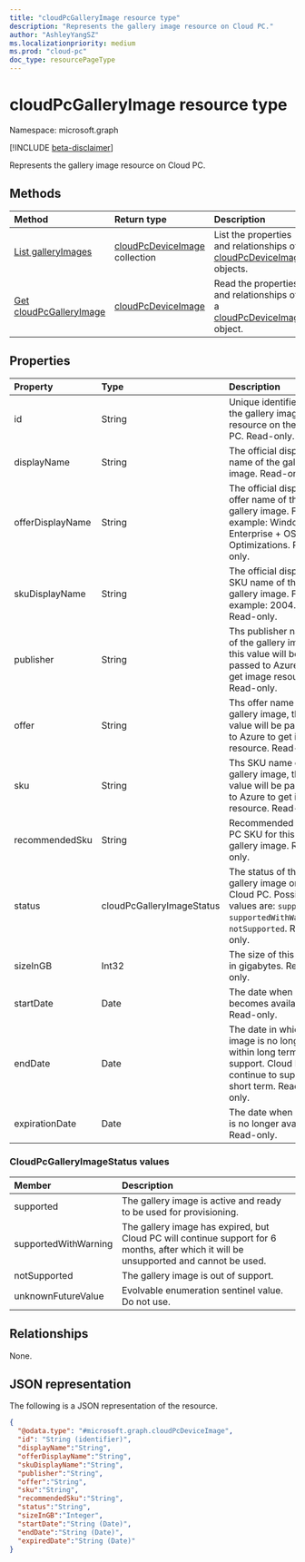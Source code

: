 ```yaml
---
title: "cloudPcGalleryImage resource type"
description: "Represents the gallery image resource on Cloud PC."
author: "AshleyYangSZ"
ms.localizationpriority: medium
ms.prod: "cloud-pc"
doc_type: resourcePageType
---
```


# cloudPcGalleryImage resource type

Namespace: microsoft.graph

[!INCLUDE [beta-disclaimer](../../includes/beta-disclaimer.md)]

Represents the gallery image resource on Cloud PC.

## Methods

|Method|Return type|Description|
|:---|:---|:---|
|[List galleryImages](../api/virtualendpoint-list-deviceimages.md)|[cloudPcDeviceImage](../resources/cloudpcgalleryimage.md) collection|List the properties and relationships of [cloudPcDeviceImage](../resources/cloudpcgalleryimage.md) objects.|
|[Get cloudPcGalleryImage](../api/cloudpcgalleryimage-get.md)|[cloudPcDeviceImage](../resources/cloudpcgalleryimage.md)|Read the properties and relationships of a [cloudPcDeviceImage](../resources/cloudpcgalleryimage.md) object.|

## Properties

|Property|Type|Description|
|:---|:---|:---|
|id|String|Unique identifier for the gallery image resource on the Cloud PC. Read-only.|
|displayName|String|The official display name of the gallery image. Read-only.|
|offerDisplayName|String|The official display offer name of the gallery image. For example: Windows 10 Enterprise + OS Optimizations. Read-only.|
|skuDisplayName|String|The official display SKU name of this gallery image. For example: 2004. Read-only.|
|publisher|String|Ths publisher name of the gallery image, this value will be passed to Azure to get image resource. Read-only.|
|offer|String|Ths offer name of the gallery image, this value will be passed to Azure to get image resource. Read-only.|
|sku|String|Ths SKU name of the gallery image, this value will be passed to Azure to get image resource. Read-only.|
|recommendedSku|String|Recommended Cloud PC SKU for this gallery image. Read-only.|
|status|cloudPcGalleryImageStatus|The status of the gallery image on Cloud PC. Possible values are: `supported`, `supportedWithWarning`, `notSupported`. Read-only.|
|sizeInGB|Int32|The size of this image in gigabytes. Read-only.|
|startDate|Date|The date when image becomes available. Read-only.|
|endDate|Date|The date in which this image is no longer within long term support. Cloud PC will continue to support it short term. Read-only.|
|expirationDate|Date|The date when image is no longer available. Read-only.|

### CloudPcGalleryImageStatus values

|Member|Description|
|:---|:---|
|supported|The gallery image is active and ready to be used for provisioning.|
|supportedWithWarning|The gallery image has expired, but Cloud PC will continue support for 6 months, after which it will be unsupported and cannot be used.|
|notSupported|The gallery image is out of support. |
|unknownFutureValue|Evolvable enumeration sentinel value. Do not use. |

## Relationships

None.

## JSON representation

The following is a JSON representation of the resource.
<!-- {
  "blockType": "resource",
  "keyProperty": "id",
  "@odata.type": "microsoft.graph.cloudPcGalleryImage",
  "baseType": "microsoft.graph.entity",
  "openType": false
}
-->

``` json
{
  "@odata.type": "#microsoft.graph.cloudPcDeviceImage",
  "id": "String (identifier)",
  "displayName":"String",
  "offerDisplayName":"String",
  "skuDisplayName":"String",
  "publisher":"String",
  "offer":"String",
  "sku":"String",
  "recommendedSku":"String",
  "status":"String",
  "sizeInGB":"Integer",
  "startDate":"String (Date)",
  "endDate":"String (Date)",
  "expiredDate":"String (Date)"
}
```
